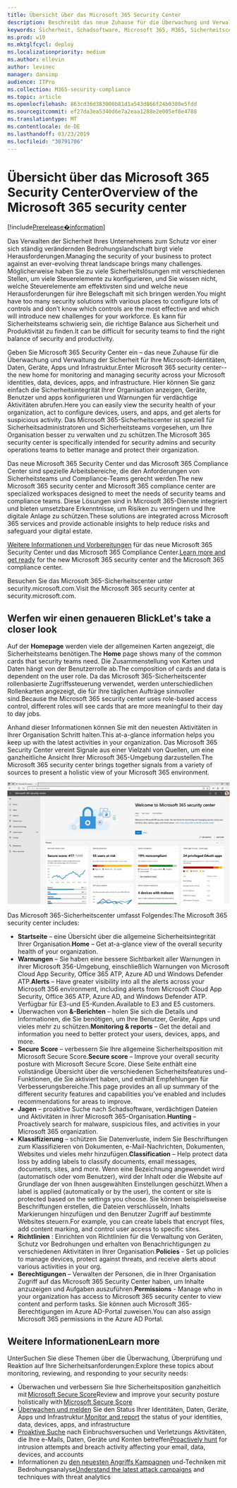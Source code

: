 ```yaml
---
title: Übersicht über das Microsoft 365 Security Center
description: Beschreibt das neue Zuhause für die Überwachung und Verwaltung der Sicherheit für Ihre Microsoft-Identitäten, Daten, Geräte und apps.
keywords: Sicherheit, Schadsoftware, Microsoft 365, M365, Sicherheitscenter, Überwachung, Bericht, Identitäten, Daten, Geräte, Apps
ms.prod: w10
ms.mktglfcycl: deploy
ms.localizationpriority: medium
ms.author: ellevin
author: levinec
manager: dansimp
audience: ITPro
ms.collection: M365-security-compliance
ms.topic: article
ms.openlocfilehash: 863cd36d383000b81d1a543d866f24b0380e5fdd
ms.sourcegitcommit: ef27da3ea5340d6e7a2eaa1288e2e005ef8e4788
ms.translationtype: MT
ms.contentlocale: de-DE
ms.lasthandoff: 03/23/2019
ms.locfileid: "30791706"
---
```

# <a name="overview-of-the-microsoft-365-security-center"></a><span data-ttu-id="5323e-104">Übersicht über das Microsoft 365 Security Center</span><span class="sxs-lookup"><span data-stu-id="5323e-104">Overview of the Microsoft 365 security center</span></span>

[!include[Prerelease�information](prerelease.md)]

<span data-ttu-id="5323e-105">Das Verwalten der Sicherheit Ihres Unternehmens zum Schutz vor einer sich ständig verändernden Bedrohungslandschaft birgt viele Herausforderungen.</span><span class="sxs-lookup"><span data-stu-id="5323e-105">Managing the security of your business to protect against an ever-evolving threat landscape brings many challenges.</span></span> <span data-ttu-id="5323e-106">Möglicherweise haben Sie zu viele Sicherheitslösungen mit verschiedenen Stellen, um viele Steuerelemente zu konfigurieren, und Sie wissen nicht, welche Steuerelemente am effektivsten sind und welche neue Herausforderungen für ihre Belegschaft mit sich bringen werden.</span><span class="sxs-lookup"><span data-stu-id="5323e-106">You might have too many security solutions with various places to configure lots of controls and don’t know which controls are the most effective and which will introduce new challenges for your workforce.</span></span> <span data-ttu-id="5323e-107">Es kann für Sicherheitsteams schwierig sein, die richtige Balance aus Sicherheit und Produktivität zu finden.</span><span class="sxs-lookup"><span data-stu-id="5323e-107">It can be difficult for security teams to find the right balance of security and productivity.</span></span>

<span data-ttu-id="5323e-108">Geben Sie Microsoft 365 Security Center ein – das neue Zuhause für die Überwachung und Verwaltung der Sicherheit für Ihre Microsoft-Identitäten, Daten, Geräte, Apps und Infrastruktur.</span><span class="sxs-lookup"><span data-stu-id="5323e-108">Enter Microsoft 365 security center-- the new home for monitoring and managing security across your Microsoft identities, data, devices, apps, and infrastructure.</span></span> <span data-ttu-id="5323e-109">Hier können Sie ganz einfach die Sicherheitsintegrität Ihrer Organisation anzeigen, Geräte, Benutzer und apps konfigurieren und Warnungen für verdächtige Aktivitäten abrufen.</span><span class="sxs-lookup"><span data-stu-id="5323e-109">Here you can easily view the security health of your organization, act to configure devices, users, and apps, and get alerts for suspicious activity.</span></span> <span data-ttu-id="5323e-110">Das Microsoft 365-Sicherheitscenter ist speziell für Sicherheitsadministratoren und Sicherheitsteams vorgesehen, um Ihre Organisation besser zu verwalten und zu schützen.</span><span class="sxs-lookup"><span data-stu-id="5323e-110">The Microsoft 365 security center is specifically intended for security admins and security operations teams to better manage and protect their organization.</span></span>

<span data-ttu-id="5323e-111">Das neue Microsoft 365 Security Center und das Microsoft 365 Compliance Center sind spezielle Arbeitsbereiche, die den Anforderungen von Sicherheitsteams und Compliance-Teams gerecht werden.</span><span class="sxs-lookup"><span data-stu-id="5323e-111">The new Microsoft 365 security center and Microsoft 365 compliance center are specialized workspaces designed to meet the needs of security teams and compliance teams.</span></span> <span data-ttu-id="5323e-112">Diese Lösungen sind in Microsoft 365-Dienste integriert und bieten umsetzbare Erkenntnisse, um Risiken zu verringern und Ihre digitale Anlage zu schützen.</span><span class="sxs-lookup"><span data-stu-id="5323e-112">These solutions are integrated across Microsoft 365 services and provide actionable insights to help reduce risks and safeguard your digital estate.</span></span>

<span data-ttu-id="5323e-113">[Weitere Informationen und Vorbereitungen](https://docs.microsoft.com/en-us/office365/securitycompliance/microsoft-security-and-compliance) für das neue Microsoft 365 Security Center und das Microsoft 365 Compliance Center.</span><span class="sxs-lookup"><span data-stu-id="5323e-113">[Learn more and get ready](https://docs.microsoft.com/en-us/office365/securitycompliance/microsoft-security-and-compliance) for the new Microsoft 365 security center and the Microsoft 365 compliance center.</span></span>

<span data-ttu-id="5323e-114">Besuchen Sie das Microsoft 365-Sicherheitscenter unter security.microsoft.com.</span><span class="sxs-lookup"><span data-stu-id="5323e-114">Visit the Microsoft 365 security center at security.microsoft.com.</span></span>  

## <a name="lets-take-a-closer-look"></a><span data-ttu-id="5323e-115">Werfen wir einen genaueren Blick</span><span class="sxs-lookup"><span data-stu-id="5323e-115">Let's take a closer look</span></span>

<span data-ttu-id="5323e-116">Auf der **Homepage** werden viele der allgemeinen Karten angezeigt, die Sicherheitsteams benötigen.</span><span class="sxs-lookup"><span data-stu-id="5323e-116">The **Home** page shows many of the common cards that security teams need.</span></span> <span data-ttu-id="5323e-117">Die Zusammenstellung von Karten und Daten hängt von der Benutzerrolle ab.</span><span class="sxs-lookup"><span data-stu-id="5323e-117">The composition of cards and data is dependent on the user role.</span></span> <span data-ttu-id="5323e-118">Da das Microsoft 365-Sicherheitscenter rollenbasierte Zugriffssteuerung verwendet, werden unterschiedlichen Rollenkarten angezeigt, die für Ihre täglichen Aufträge sinnvoller sind.</span><span class="sxs-lookup"><span data-stu-id="5323e-118">Because the Microsoft 365 security center uses role-based access control, different roles will see cards that are more meaningful to their day to day jobs.</span></span>  

<span data-ttu-id="5323e-119">Anhand dieser Informationen können Sie mit den neuesten Aktivitäten in Ihrer Organisation Schritt halten.</span><span class="sxs-lookup"><span data-stu-id="5323e-119">This at-a-glance information helps you keep up with the latest activities in your organization.</span></span> <span data-ttu-id="5323e-120">Das Microsoft 365 Security Center vereint Signale aus einer Vielzahl von Quellen, um eine ganzheitliche Ansicht Ihrer Microsoft 365-Umgebung darzustellen.</span><span class="sxs-lookup"><span data-stu-id="5323e-120">The Microsoft 365 security center brings together signals from a variety of sources to present a holistic view of your Microsoft 365 environment.</span></span>

![Microsoft 365 Security-Startseite](./media/security-docs/home.jpg)

<span data-ttu-id="5323e-122">Das Microsoft 365-Sicherheitscenter umfasst Folgendes:</span><span class="sxs-lookup"><span data-stu-id="5323e-122">The Microsoft 365 security center includes:</span></span>

* <span data-ttu-id="5323e-123">**Startseite** – eine Übersicht über die allgemeine Sicherheitsintegrität Ihrer Organisation.</span><span class="sxs-lookup"><span data-stu-id="5323e-123">**Home** – Get at-a-glance view of the overall security health of your organization.</span></span>
* <span data-ttu-id="5323e-124">**Warnungen** – Sie haben eine bessere Sichtbarkeit aller Warnungen in ihrer Microsoft 356-Umgebung, einschließlich Warnungen von Microsoft Cloud App Security, Office 365 ATP, Azure AD und Windows Defender ATP.</span><span class="sxs-lookup"><span data-stu-id="5323e-124">**Alerts** – Have greater visibility into all the alerts across your Microsoft 356 environment, including alerts from Microsoft Cloud App Security, Office 365 ATP, Azure AD, and Windows Defender ATP.</span></span> <span data-ttu-id="5323e-125">Verfügbar für E3-und E5-Kunden.</span><span class="sxs-lookup"><span data-stu-id="5323e-125">Available to E3 and E5 customers.</span></span>  
* <span data-ttu-id="5323e-126">Überwachen von **&-Berichten** – holen Sie sich die Details und Informationen, die Sie benötigen, um Ihre Benutzer, Geräte, Apps und vieles mehr zu schützen.</span><span class="sxs-lookup"><span data-stu-id="5323e-126">**Monitoring & reports** – Get the detail and information you need to better protect your users, devices, apps, and more.</span></span> 
* <span data-ttu-id="5323e-127">**Secure Score** – verbessern Sie Ihre allgemeine Sicherheitsposition mit Microsoft Secure Score.</span><span class="sxs-lookup"><span data-stu-id="5323e-127">**Secure score** – Improve your overall security posture with Microsoft Secure Score.</span></span> <span data-ttu-id="5323e-128">Diese Seite enthält eine vollständige Übersicht über die verschiedenen Sicherheitsfeatures und-Funktionen, die Sie aktiviert haben, und enthält Empfehlungen für Verbesserungsbereiche.</span><span class="sxs-lookup"><span data-stu-id="5323e-128">This page provides an all up summary of the different security features and capabilities you’ve enabled and includes recommendations for areas to improve.</span></span>
* <span data-ttu-id="5323e-129">**Jagen** – proaktive Suche nach Schadsoftware, verdächtigen Dateien und Aktivitäten in ihrer Microsoft 365-Organisation.</span><span class="sxs-lookup"><span data-stu-id="5323e-129">**Hunting** – Proactively search for malware, suspicious files, and activities in your Microsoft 365 organization.</span></span>
* <span data-ttu-id="5323e-130">**Klassifizierung** – schützen Sie Datenverluste, indem Sie Beschriftungen zum Klassifizieren von Dokumenten, e-Mail-Nachrichten, Dokumenten, Websites und vieles mehr hinzufügen.</span><span class="sxs-lookup"><span data-stu-id="5323e-130">**Classification** – Help protect data loss by adding labels to classify documents, email messages, documents, sites, and more.</span></span> <span data-ttu-id="5323e-131">Wenn eine Bezeichnung angewendet wird (automatisch oder vom Benutzer), wird der Inhalt oder die Website auf Grundlage der von Ihnen ausgewählten Einstellungen geschützt.</span><span class="sxs-lookup"><span data-stu-id="5323e-131">When a label is applied (automatically or by the user), the content or site is protected based on the settings you choose.</span></span> <span data-ttu-id="5323e-132">Sie können beispielsweise Beschriftungen erstellen, die Dateien verschlüsseln, Inhalts Markierungen hinzufügen und den Benutzer Zugriff auf bestimmte Websites steuern.</span><span class="sxs-lookup"><span data-stu-id="5323e-132">For example, you can create labels that encrypt files, add content marking, and control user access to specific sites.</span></span>
* <span data-ttu-id="5323e-133">**Richtlinien** : Einrichten von Richtlinien für die Verwaltung von Geräten, Schutz vor Bedrohungen und erhalten von Benachrichtigungen zu verschiedenen Aktivitäten in Ihrer Organisation.</span><span class="sxs-lookup"><span data-stu-id="5323e-133">**Policies** - Set up policies to manage devices, protect against threats, and receive alerts about various activities in your org.</span></span>
* <span data-ttu-id="5323e-134">**Berechtigungen** – Verwalten der Personen, die in Ihrer Organisation Zugriff auf das Microsoft 365 Security Center haben, um Inhalte anzuzeigen und Aufgaben auszuführen.</span><span class="sxs-lookup"><span data-stu-id="5323e-134">**Permissions** - Manage who in your organization has access to Microsoft 365 security center to view content and perform tasks.</span></span> <span data-ttu-id="5323e-135">Sie können auch Microsoft 365-Berechtigungen im Azure AD-Portal zuweisen.</span><span class="sxs-lookup"><span data-stu-id="5323e-135">You can also assign Microsoft 365 permissions in the Azure AD Portal.</span></span>

## <a name="learn-more"></a><span data-ttu-id="5323e-136">Weitere Informationen</span><span class="sxs-lookup"><span data-stu-id="5323e-136">Learn more</span></span>

<span data-ttu-id="5323e-137">UnterSuchen Sie diese Themen über die Überwachung, Überprüfung und Reaktion auf Ihre Sicherheitsanforderungen:</span><span class="sxs-lookup"><span data-stu-id="5323e-137">Explore these topics about monitoring, reviewing, and responding to your security needs:</span></span>

* <span data-ttu-id="5323e-138">Überwachen und verbessern Sie Ihre Sicherheitsposition ganzheitlich mit [Microsoft Secure Score](microsoft-secure-score.md)</span><span class="sxs-lookup"><span data-stu-id="5323e-138">Review and improve your security posture holistically with [Microsoft Secure Score](microsoft-secure-score.md)</span></span>
* <span data-ttu-id="5323e-139">[Überwachen und melden](monitoring-and-reporting.md) Sie den Status Ihrer Identitäten, Daten, Geräte, Apps und Infrastruktur.</span><span class="sxs-lookup"><span data-stu-id="5323e-139">[Monitor and report](monitoring-and-reporting.md) the status of your identities, data, devices, apps, and infrastructure</span></span>
* <span data-ttu-id="5323e-140">[Proaktive Suche](hunting.md) nach Einbruchsversuchen und Verletzungs Aktivitäten, die Ihre e-Mails, Daten, Geräte und Konten betreffen</span><span class="sxs-lookup"><span data-stu-id="5323e-140">[Proactively hunt](hunting.md) for intrusion attempts and breach activity affecting your email, data, devices, and accounts</span></span>
* <span data-ttu-id="5323e-141">Informationen zu [den neuesten Angriffs Kampagnen](latest-attack-campaigns.md) und-Techniken mit Bedrohungsanalyse</span><span class="sxs-lookup"><span data-stu-id="5323e-141">[Understand the latest attack campaigns](latest-attack-campaigns.md) and techniques with threat analytics</span></span>
